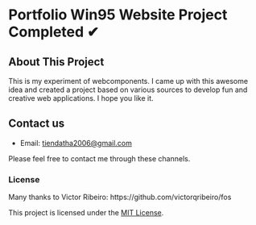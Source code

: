 # Portfolio Win95 Website Project Completed ✔

## About This Project
This is my experiment of webcomponents. I came up with this awesome idea and created a project based on various sources to develop fun and creative web applications. I hope you like it.

## Contact us
- Email: tiendatha2006@gmail.com

Please feel free to contact me through these channels.

### License
<p>Many thanks to Victor Ribeiro: https://github.com/victorqribeiro/fos</p>

This project is licensed under the [MIT License](LICENSE).
